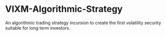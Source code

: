 # VIXM-Algorithmic-Strategy
An algorithmic trading strategy incursion to create the first volatility security suitable for long term investors.
